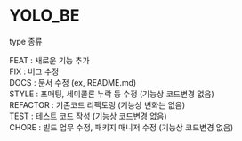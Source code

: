 # YOLO_BE

type 종류

FEAT : 새로운 기능 추가
<br/>
FIX : 버그 수정
<br/>
DOCS : 문서 수정 (ex, README.md)
<br/>
STYLE : 포매팅, 세미콜론 누락 등 수정 (기능상 코드변경 없음)
<br/>
REFACTOR : 기존코드 리팩토링 (기능상 변화는 없음)
<br/>
TEST : 테스트 코드 작성 (기능상 코드변경 없음)
<br/>
CHORE : 빌드 업무 수정, 패키지 매니저 수정 (기능상 코드변경 없음)
